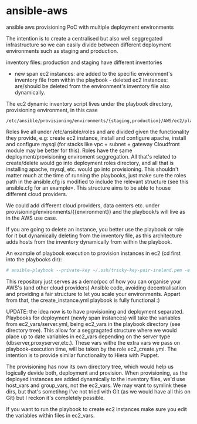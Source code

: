 # ansible-aws
ansible aws provisioning PoC with multiple deployment environments

The intention is to create a centralised but also well seggregated infrastructure so we can easily divide between different deployment environments such as staging and production.

inventory files: production and staging have different inventories
 - new span ec2 instances: are added to the specific environment's inventory file from within the playbook - deleted ec2 instances: are/should be deleted from the environment's inventory file also dynamically.

The ec2 dynamic inventory script lives under the playbook directory, provisioning environment, in this case
```
/etc/ansible/provisioning/environments/{staging,production}/AWS/ec2/playbooks/dynamic_inventory/
```

Roles live all under /etc/ansible/roles and are divided given the functionality they provide, e.g: create ec2 instance, install and configure apache, install and configure mysql (for stacks like vpc + subnet + gateway Cloudfront module may be better for this). Roles have the same deployment/provisioning enviroment seggregation. All that's related to create/delete would go into deployment roles directory, and all that is installing apache, mysql, etc. would go into provisioning. This shouldn't matter much at the time of running the playbooks, just make sure the roles path in the ansible.cfg is modified to include the relevant structure (see this ansible.cfg for an example=. This structure aims to be able to house different cloud providers.

We could add different cloud providers, data centers etc. under provisioning/environments/{{environment}} and the playbook/s will live as in the AWS use case.

If you are going to delete an instance, you better use the playbook or role for it but dynamically deleting from the inventory file, as this architecture adds hosts from the inventory dynamically from within the playbook.

An example of playbook execution to provision instances in ec2 (cd first into the playbooks dir):
```bash
# ansible-playbook --private-key ~/.ssh/tricky-key-pair-ireland.pem -e "env=staging server_type=dbserver count=1" -vvvv create_instance.yml
```

This repository just serves as a demo/poc of how you can organise your AWS's (and other cloud providers) Ansible code, avoiding decentralisation and providing a fair structure to let you scale your environments. Appart from that, the create_instance.yml playbook is fully functional :)

UPDATE: the idea now is to have provisioning and deployment separated. Playbooks for deployment (newly span instances) will take the variables from ec2_vars/server.yml, being ec2_vars in the playbook directory (see directory tree). This allow for a seggragated structure where we would place up to date variables in ec2_vars depending on the server type (dbserver,proxyserver,etc.). These vars withe the extra vars we pass on playbook-execution time, will be taken by the role ec2_create.yml. The intention is to provide similar functionality to Hiera with Puppet.

The provisioning has now its own directory tree, which would help us logically devide both, deployment and provision. When provisioning, as the deployed instances are added dynamically to the inventory files, we'd use host_vars and group_vars, not the ec2_vars. We may want to symlink these dirs, but that's sometihng I've not tried with Git (as we would have all this on Git) but I reckon it's completely possible.

If you want to run the playbook to create ec2 instances make sure you edit the variables within files in ec2_vars.





